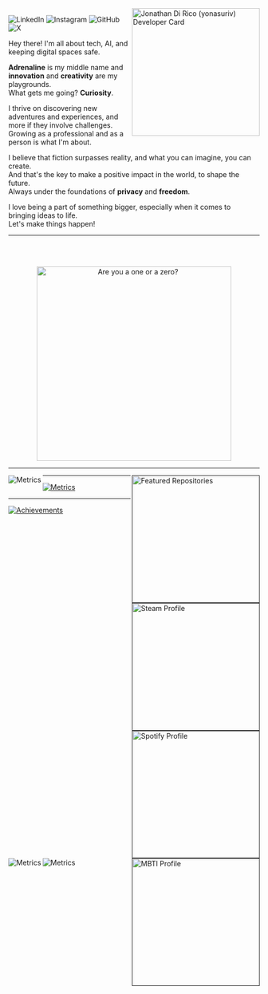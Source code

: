 <!-- DEVELOPER CARD (original width="256" -->

<a href="https://dly.to/149YTwKNEdf">
  <image 
  src="https://api.daily.dev/devcards/v2/jzd0XPKYw5GfG2OJ9TZtJ.png?r=fxd&type=default"
  alt="Jonathan Di Rico (yonasuriv) Developer Card"
  width="256"
  align="right"
  >
</a> 


<!-- CONTACT -->
<p align="left">
    <image 
        alt="LinkedIn" 
        src="https://img.shields.io/badge/LinkedIn-000000?style=for-the-badge&logo=linkedin&logoColor=white"
        href="https://www.linkedin.com/in/yonadirico" 
        >
    <image 
        alt="Instagram" 
        src="https://img.shields.io/badge/Instagram-000000?style=for-the-badge&logo=instagram&logoColor=white"
        href="https://www.instagram.com/yonadirico" 
        >
    <image 
        alt="GitHub" 
        src="https://img.shields.io/badge/github-000000?style=for-the-badge&logo=github&logoColor=white"
        href="https://github.com/yonasuriv" 
        >
    <image 
        alt="X" 
        src="https://img.shields.io/badge/LinkedIn-000000?style=for-the-badge&logo=linkedin&logoColor=white"
        href="https://x.com/yonasuriv" 
        >
    <!--
    <image 
        alt="Mastodon" 
        src="https://img.shields.io/badge/LinkedIn-000000?style=for-the-badge&logo=mastodon&logoColor=white"
        href="https://mastodon.social/@yonasuriv" 
        >
    <image 
        alt="Email" 
        src="https://img.shields.io/badge/LinkedIn-000000?style=for-the-badge&logo=protonmail&logoColor=white"
        href="mailto:null@yonasuriv.com" 
        >
    <image 
        alt="Website" 
        src="https://img.shields.io/badge/LinkedIn-000000?style=for-the-badge&logo=dev.to&logoColor=white"
        href="https://www.yonasuriv.com" 
        >
        -->
</p>

<!-- ABOUT -->
Hey there! I'm all about tech, AI, and keeping digital spaces safe. 

**Adrenaline** is my middle name and **innovation** and **creativity** are my playgrounds.<br> 
What gets me going? **Curiosity**. 

I thrive on discovering new adventures and experiences, and more if they involve challenges.<br> 
Growing as a professional and as a person is what I'm about.

I believe that fiction surpasses reality, and what you can imagine, you can create.<br> 
And that's the key to make a positive impact in the world, to shape the future.<br> 
Always under the foundations of **privacy** and **freedom**.

I love being a part of something bigger, especially when it comes to bringing ideas to life.<br>
Let's make things happen!

<!-- QUOTE -->

---

<br><br>
<p align="center">
  <image 
  src="https://readme-typing-svg.herokuapp.com?color=d90081&lines=Are+you+a+one+or+a+zero%3F"
  alt="Are you a one or a zero?"
  width="390"
  href="#"
  >
</p>

---

<!-- METRICS -->
<a href="">
  <image 
  src="/source/plugins/Metrics.svg"
  alt="Metrics"
  width=""
  align="left"
  >
</a>

<a href="">
  <image 
  src="/source/plugins/Featured.svg"
  alt="Featured Repositories"
  width="256"
  align="right"
  >
</a>

<a href="">
  <image 
  src="/source/plugins/Profile-Steam.svg"
  alt="Steam Profile"
  width="256"
  align="right"
  >
</a>

<a href="">
  <image 
  src="/source/plugins/Profile-Spotify.svg"
  alt="Spotify Profile"
  width="256"
  align="right"
  >
</a>

<a href="">
  <image 
  src="/source/plugins/Profile-MBTI.svg"
  alt="MBTI Profile"
  width="256"
  align="right"
  >
</a>

<!--
<a href="">
  <image 
  src="/source/plugins/Stargazers.svg"
  alt="Stargazers"
  width=""
  align="left"
  >
</a>
-->

<a href="">
  <image 
  src="/source/plugins/Habits.svg"
  alt="Metrics"
  width=""
  align="left"
  >
</a>

<a href="">
  <image 
  src="/source/plugins/Contributions.svg"
  alt="Metrics"
  width=""
  align="left"
  >
</a>

---

<a href="">
  <image 
  src="/source/plugins/Languages.svg"
  alt="Metrics"
  width=""
  align="center"
  >
</a>

---

<a href="">
  <image 
  src="/source/plugins/Achievements.svg"
  alt="Achievements"
  width=""
  align="center"
  >
</a>

<!--
<a href="">
  <image 
  src="/source/plugins/RSS-Feed.svg"
  alt="RSS Feeds"
  width="356"
  align="right"
  >
</p>
-->

<!--[<img align="left" width="" alt="Metrics" src="/source/plugins//Metrics.svg">](#)
[<img align="left" width="" src="//source/plugins//Stargazers.svg" alt="Stargazers">](#)
[<img align="right" width="356" src="//source/plugins//Achievements.svg" alt="Achievements">](#)
<!--[<img align="left" width="390"src="//source/plugins//Starred-Topics.svg" alt="Starred Topics">](#)-->
<!--[<img align="left" width="390" src="//source/plugins//Featured-Repositories.svg" alt="Featured">](#)-->

<!--
[<img align="right" width="" src="//source/plugins//Profile-MBTI.svg" alt="MBTI Profile">](#)
[<img align="right" width="" src="//source/plugins//Profile-Spotify.svg" alt="Steam Profile">](#)
[<img align="right" width="" src="//source/plugins//Profile-Steam.svg" alt="Steam Profile">](#)
[<img align="right" width="" src="//source/plugins//RSS-Feed.svg" alt="RSS Feeds">](#)

[<img align="right" width="390" src="https://gist.githubusercontent.com/lowlighter/3c6eaedf50273adfb7a510822672f570/raw/placeholder.svg" alt="Placeholder" height="80">](#)-->